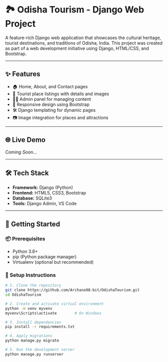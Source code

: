 # 🏞️ Odisha Tourism - Django Web Project

A feature-rich Django web application that showcases the cultural heritage, tourist destinations, and traditions of Odisha, India. This project was created as part of a web development initiative using Django, HTML/CSS, and Bootstrap.

---

## ✨ Features

- 🏠 Home, About, and Contact pages
- 📍 Tourist place listings with details and images
- 🧑‍💼 Admin panel for managing content
- 📱 Responsive design using Bootstrap
- 🛠️ Django templating for dynamic pages
- 📷 Image integration for places and attractions

---

## 🌐 Live Demo

_Coming Soon..._

---

## 🛠️ Tech Stack

- **Framework:** Django (Python)
- **Frontend:** HTML5, CSS3, Bootstrap
- **Database:** SQLite3
- **Tools:** Django Admin, VS Code

---

## 🚀 Getting Started

### 📦 Prerequisites

- Python 3.8+
- pip (Python package manager)
- Virtualenv (optional but recommended)

### 📁 Setup Instructions

```bash
# 1. Clone the repository
git clone https://github.com/Archana98-bit/OdishaTourism.git
cd OdishaTourism

# 2. Create and activate virtual environment
python -m venv myvenv
myvenv\Scripts\activate        # On Windows

# 3. Install dependencies
pip install -r requirements.txt

# 4. Apply migrations
python manage.py migrate

# 5. Run the development server
python manage.py runserver
